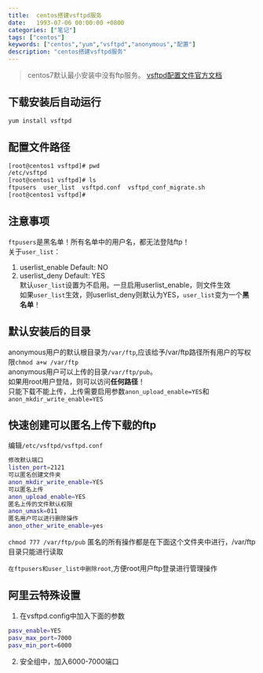 ```yaml
---
title:  centos搭建vsftpd服务
date:   1993-07-06 00:00:00 +0800
categories: ["笔记"]
tags: ["centos"]
keywords: ["centos","yum","vsftpd","anonymous","配置"]
description: "centos搭建vsftpd服务"
---
```



> centos7默认最小安装中没有ftp服务。  [vsftpd配置文件官方文档](https://security.appspot.com/vsftpd/vsftpd_conf.html)

下载安装后自动运行
---
```bash
yum install vsftpd
```

配置文件路径
---
```bash
[root@centos1 vsftpd]# pwd
/etc/vsftpd
[root@centos1 vsftpd]# ls
ftpusers  user_list  vsftpd.conf  vsftpd_conf_migrate.sh
[root@centos1 vsftpd]#
```

注意事项
---
`ftpusers`是黑名单！所有名单中的用户名，都无法登陆ftp！  
关于`user_list`：  

1. userlist_enable Default: NO
2. userlist_deny   Default: YES  
默认`user_list`设置为不启用。一旦启用userlist_enable，则文件生效   
如果`user_list`生效，则userlist_deny则默认为YES，`user_list`变为一个**黑名单**！

默认安装后的目录
---
anonymous用户的默认根目录为`/var/ftp`,应该给予/var/ftp路径所有用户的写权限`chmod a+w /var/ftp`  
anonymous用户可以上传的目录`/var/ftp/pub`。  
如果用root用户登陆，则可以访问**任何路径**！  
只能下载不能上传，上传需要启用参数`anon_upload_enable=YES`和`anon_mkdir_write_enable=YES`  


快速创建可以匿名上传下载的ftp
---
编辑`/etc/vsftpd/vsftpd.conf`
```bash
修改默认端口
listen_port=2121
可以匿名创建文件夹
anon_mkdir_write_enable=YES
可以匿名上传
anon_upload_enable=YES
匿名上传的文件默认权限
anon_umask=011
匿名用户可以进行删除操作
anon_other_write_enable=yes
```

`chmod 777 /var/ftp/pub`
匿名的所有操作都是在下面这个文件夹中进行，/var/ftp目录只能进行读取

`在ftpusers和user_list中删除root`,方便root用户ftp登录进行管理操作

阿里云特殊设置
---
1. 在vsftpd.config中加入下面的参数
```bash
pasv_enable=YES
pasv_max_port=7000
pasv_min_port=6000
```

2. 安全组中，加入6000-7000端口